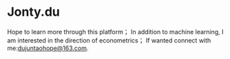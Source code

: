 # Jonty.du
Hope to learn more through this platform；
In addition to machine learning, I am interested in the direction of econometrics；
If wanted connect with me:dujuntaohope@163.com.
